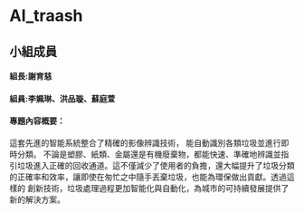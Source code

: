 # AI_traash

## 小組成員
#### 組長:謝育慈
#### 組員:李姵琳、洪品璇、蘇庭萱
#### 專題內容概要：
這套先進的智能系統整合了精確的影像辨識技術，
能自動識別各類垃圾並進行即時分類。
不論是塑膠、紙類、金屬還是有機廢棄物，都能快速、準確地辨識並指引垃圾進入正確的回收通道。這不僅減少了使用者的負擔，還大幅提升了垃圾分類的正確率和效率，讓即使在匆忙之中隨手丟棄垃圾，也能為環保做出貢獻。透過這樣的
創新技術，垃圾處理過程更加智能化與自動化，為城市的可持續發展提供了新的解決方案。

